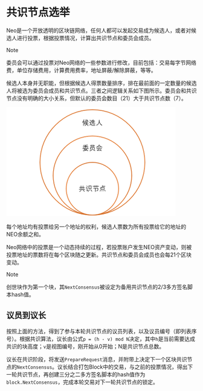 # 共识节点选举

Neo是一个开放透明的区块链网络，任何人都可以发起交易成为候选人，或者对候选人进行投票，根据投票情况，计算出共识节点和委员会成员。

> [!Note]
>
> 委员会可以通过投票对Neo网络的一些参数进行修改，目前包括：交易每字节网络费，单位存储费用，计算费用费率，地址屏蔽/解除屏蔽，等等。

候选人本身并无职能，但根据候选人得票数量排序，排在最前面的一定数量的候选人将被选为委员会成员和共识节点。三者之间逻辑关系如下图所示。委员会和共识节点没有明确的大小关系，但默认的委员会数目（21）大于共识节点数（7）。

![](../images/consensus/vote_candidate.png)

每个地址均有投票给另一个地址的权利，候选人票数为所有投票给它的地址的NEO余额之和。

Neo网络中的投票是一个动态持续的过程，若投票账户发生NEO资产变动，则被投票地址的票数将在每个区块随之更新。共识节点和委员会成员也会每21个区块变动。

> [!Note]
>
> 创世块作为第一个块，其`NextConsensus`被设定为备用共识节点的2/3多方签名脚本hash值。

## 议员到议长

按照上面的方法，得到了参与本轮共识节点的议员列表，以及议员编号（即列表序号）。根据共识算法，议长由公式`p = (h - v) mod N`决定，其中`h`是当前需要达成共识的块高度；`v`是视图编号，刚开始从0开始；N是共识节点总数。 

议长在共识阶段，将发送`PrepareRequest`消息，并附带上决定下一个区块共识节点的`NextConsensus`。议长结合打包Block中的交易，与之前的投票情况，得出下一轮共识节点，再创建三分之二多方签名脚本的hash值作为`block.NextConsensus`，完成本轮交易对下一轮共识节点的锁定。

